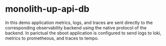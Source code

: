 # monolith-up-api-db

In this demo application metrics, logs, and traces are sent directly to the
corresponding observability backend using the native protocol of the backend.
In parictual the sboot application is configured to send logs to loki, 
metrics to prometheous, and traces to tempo. 

